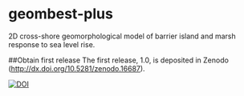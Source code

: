 # geombest-plus
2D cross-shore geomorphological model of barrier island and marsh response to sea level rise.

##Obtain first release
The first release, 1.0, is deposited in Zenodo (http://dx.doi.org/10.5281/zenodo.16687).

[![DOI](https://zenodo.org/badge/7664/csdms-contrib/geombest-plus.svg)](http://dx.doi.org/10.5281/zenodo.16687)
